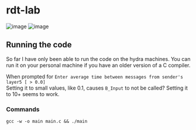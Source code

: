 # rdt-lab
![image](https://user-images.githubusercontent.com/25562345/229226441-b94b2d03-791e-4048-9d44-259688de0d61.png)
![image](https://user-images.githubusercontent.com/25562345/229980214-b09a5353-93fa-4cfb-adf4-97d82d742d8c.png)

## Running the code
So far I have only been able to run the code on the hydra machines. You can run 
it on your personal machine if you have an older version of a C compiler.

When prompted for `Enter average time between messages from sender's layer5 [ > 0.0]`  
Setting it to small values, like 0.1, causes `B_Input` to not be called? Setting it to
10+ seems to work.

### Commands
`gcc -w -o main main.c && ./main`
